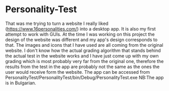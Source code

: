 # Personality-Test
That was me trying to turn a website I really liked (https://www.16personalities.com/) into a desktop app. It is also my first attempt to work with GUIs.
At the time I was working on this project the design of the website was different and my app's design corresponds to that. The images and icons that I have used are all coming from the original website.
I don't know how the actual grading algorithm that stands behind the actual test in the website works and I have just come up with my own grading which is most probably very far from the original one, therefore the results from the test in the app are probably not the same as the ones the user would receive form the website.
The app can be accessed from PersonalityTest/PersonalityTest/bin/Debug/PersonalityTest.exe
NB:The app is in Bulgarian.
